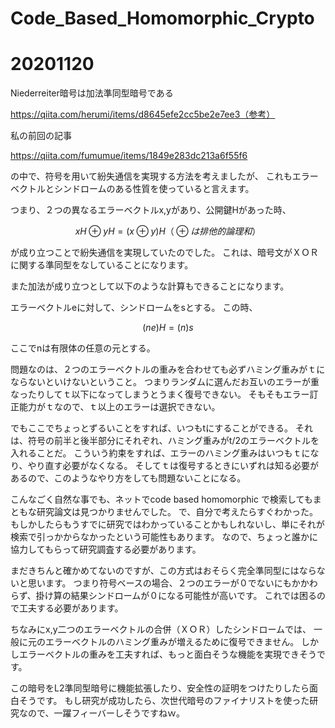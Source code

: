 # Code_Based_Homomorphic_Crypto

<script type="text/javascript" src="http://cdn.mathjax.org/mathjax/latest/MathJax.js?config=default"></script>

# 20201120

Niederreiter暗号は加法準同型暗号である

https://qiita.com/herumi/items/d8645efe2cc5be2e7ee3（参考）

私の前回の記事

https://qiita.com/fumumue/items/1849e283dc213a6f55f6

の中で、符号を用いて紛失通信を実現する方法を考えましたが、
これもエラーベクトルとシンドロームのある性質を使っていると言えます。

つまり、２つの異なるエラーベクトルx,yがあり、公開鍵Hがあった時、

```math
xH⊕yH=(x⊕y)H　（⊕は排他的論理和）
```

が成り立つことで紛失通信を実現していたのでした。
これは、暗号文がＸＯＲに関する準同型をなしていることになります。

また加法が成り立つとして以下のような計算もできることになります。

エラーベクトルeに対して、シンドロームをsとする。
この時、

```math
(ne)H=(n)s
```

ここでnは有限体の任意の元とする。

問題なのは、２つのエラーベクトルの重みを合わせても必ずハミング重みがｔにならないといけないということ。
つまりランダムに選んだお互いのエラーが重なったりしてｔ以下になってしまうとうまく復号できない。
そもそもエラー訂正能力がｔなので、ｔ以上のエラーは選択できない。

でもここでちょっとずるいことをすれば、いつもtにすることができる。
それは、符号の前半と後半部分にそれぞれ、ハミング重みがt/2のエラーベクトルを入れることだ。
こういう約束をすれば、エラーのハミング重みはいつもｔになり、やり直す必要がなくなる。
そしてｔは復号するときにいずれは知る必要があるので、このようなやり方をしても問題ないことになる。

こんなごく自然な事でも、ネットでcode based homomorphic で検索してもまともな研究論文は見つかりませんでした。
で、自分で考えたらすぐわかった。
もしかしたらもうすでに研究ではわかっていることかもしれないし、単にそれが検索で引っかからなかったという可能性もあります。
なので、ちょっと誰かに協力してもらって研究調査する必要があります。

まだきちんと確かめてないのですが、この方式はおそらく完全準同型にはならないと思います。
つまり符号ベースの場合、２つのエラーが０でないにもかかわらず、掛け算の結果シンドロームが０になる可能性が高いです。
これでは困るので工夫する必要があります。

ちなみにx,y二つのエラーベクトルの合併（ＸＯＲ）したシンドロームでは、
一般に元のエラーベクトルのハミング重みが増えるために復号できません。
しかしエラーベクトルの重みを工夫すれば、もっと面白そうな機能を実現できそうです。

この暗号をL2準同型暗号に機能拡張したり、安全性の証明をつけたりしたら面白そうです。
もし研究が成功したら、次世代暗号のファイナリストを使った研究なので、一躍フィーバーしそうですねｗ。

